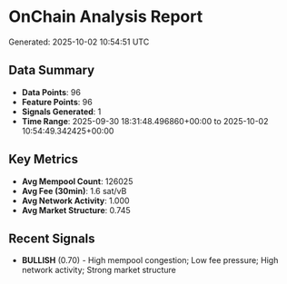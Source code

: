 # OnChain Analysis Report
Generated: 2025-10-02 10:54:51 UTC

## Data Summary
- **Data Points**: 96
- **Feature Points**: 96
- **Signals Generated**: 1
- **Time Range**: 2025-09-30 18:31:48.496860+00:00 to 2025-10-02 10:54:49.342425+00:00

## Key Metrics
- **Avg Mempool Count**: 126025
- **Avg Fee (30min)**: 1.6 sat/vB
- **Avg Network Activity**: 1.000
- **Avg Market Structure**: 0.745

## Recent Signals
- **BULLISH** (0.70) - High mempool congestion; Low fee pressure; High network activity; Strong market structure
